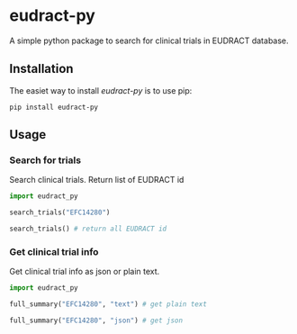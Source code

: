 # eudract-py

A simple python package to search for clinical trials in EUDRACT database.


## Installation

The easiet way to install *eudract-py* is to use pip:

```pip install eudract-py```


## Usage


### Search for trials  

Search clinical trials. Return list of EUDRACT id

```python
import eudract_py

search_trials("EFC14280")

search_trials() # return all EUDRACT id

```

### Get clinical trial info

Get clinical trial info as json or plain text.

```python
import eudract_py

full_summary("EFC14280", "text") # get plain text

full_summary("EFC14280", "json") # get json



